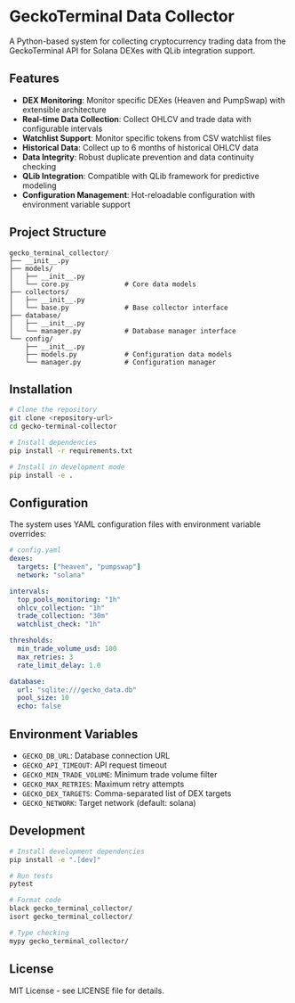 # GeckoTerminal Data Collector

A Python-based system for collecting cryptocurrency trading data from the GeckoTerminal API for Solana DEXes with QLib integration support.

## Features

- **DEX Monitoring**: Monitor specific DEXes (Heaven and PumpSwap) with extensible architecture
- **Real-time Data Collection**: Collect OHLCV and trade data with configurable intervals
- **Watchlist Support**: Monitor specific tokens from CSV watchlist files
- **Historical Data**: Collect up to 6 months of historical OHLCV data
- **Data Integrity**: Robust duplicate prevention and data continuity checking
- **QLib Integration**: Compatible with QLib framework for predictive modeling
- **Configuration Management**: Hot-reloadable configuration with environment variable support

## Project Structure

```
gecko_terminal_collector/
├── __init__.py
├── models/
│   ├── __init__.py
│   └── core.py              # Core data models
├── collectors/
│   ├── __init__.py
│   └── base.py              # Base collector interface
├── database/
│   ├── __init__.py
│   └── manager.py           # Database manager interface
└── config/
    ├── __init__.py
    ├── models.py            # Configuration data models
    └── manager.py           # Configuration manager
```

## Installation

```bash
# Clone the repository
git clone <repository-url>
cd gecko-terminal-collector

# Install dependencies
pip install -r requirements.txt

# Install in development mode
pip install -e .
```

## Configuration

The system uses YAML configuration files with environment variable overrides:

```yaml
# config.yaml
dexes:
  targets: ["heaven", "pumpswap"]
  network: "solana"

intervals:
  top_pools_monitoring: "1h"
  ohlcv_collection: "1h"
  trade_collection: "30m"
  watchlist_check: "1h"

thresholds:
  min_trade_volume_usd: 100
  max_retries: 3
  rate_limit_delay: 1.0

database:
  url: "sqlite:///gecko_data.db"
  pool_size: 10
  echo: false
```

## Environment Variables

- `GECKO_DB_URL`: Database connection URL
- `GECKO_API_TIMEOUT`: API request timeout
- `GECKO_MIN_TRADE_VOLUME`: Minimum trade volume filter
- `GECKO_MAX_RETRIES`: Maximum retry attempts
- `GECKO_DEX_TARGETS`: Comma-separated list of DEX targets
- `GECKO_NETWORK`: Target network (default: solana)

## Development

```bash
# Install development dependencies
pip install -e ".[dev]"

# Run tests
pytest

# Format code
black gecko_terminal_collector/
isort gecko_terminal_collector/

# Type checking
mypy gecko_terminal_collector/
```

## License

MIT License - see LICENSE file for details.